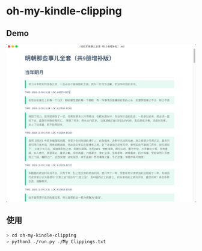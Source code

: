 # oh-my-kindle-clipping

## Demo

![snipaste](./snipaste.png)



## 使用

```bash
> cd oh-my-kindle-clipping
> python3 ./run.py ./My Clippings.txt
```

